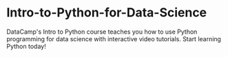 # Intro-to-Python-for-Data-Science
DataCamp's Intro to Python course teaches you how to use Python programming for data science with interactive video tutorials. Start learning Python today!
